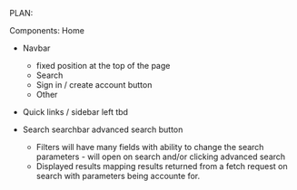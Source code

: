 PLAN:

Components: 
Home
- Navbar
    - fixed position at the top of the page
    - Search
    - Sign in / create account button
    - Other
- Quick links / sidebar left 
tbd

- Search
    searchbar
    advanced search button
    - Filters
    will have many fields with ability to change the search parameters - will open on search and/or clicking advanced search
    - Displayed results
    mapping results returned from a fetch request on search with parameters being accounte for.

 